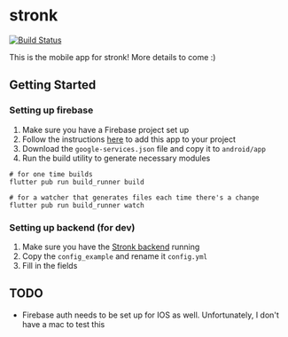 # stronk
[![Build Status](https://dev.azure.com/kkjasoncheung/stronk-mobile/_apis/build/status/not-monday.mobile?branchName=master)](https://dev.azure.com/kkjasoncheung/stronk-mobile/_build/latest?definitionId=2&branchName=master)

This is the mobile app for stronk!
More details to come :)

## Getting Started

### Setting up firebase
1. Make sure you have a Firebase project set up
2. Follow the instructions [here](https://firebase.google.com/docs/flutter/setup?platform=android) to add this app to your project
3. Download the `google-services.json` file and copy it to `android/app`
4. Run the build utility to generate necessary modules
```
# for one time builds
flutter pub run build_runner build

# for a watcher that generates files each time there's a change
flutter pub run build_runner watch
```



### Setting up backend (for dev)
1. Make sure you have the [Stronk backend](https://github.com/not-monday/stronk-backend) running
2. Copy the `config_example` and rename it `config.yml`
3. Fill in the fields

## TODO
- Firebase auth needs to be set up for IOS as well. Unfortunately, I don't have a mac to test this